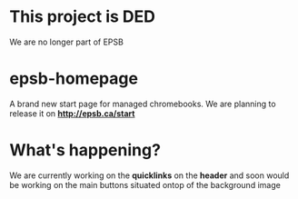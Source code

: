 # This project is DED
We are no longer part of EPSB

# epsb-homepage
A brand new start page for managed chromebooks. We are planning to release it on **http://epsb.ca/start**

# What's happening?
We are currently working on the __quicklinks__ on the **header** and soon would be working on the main buttons situated ontop of the background image 
